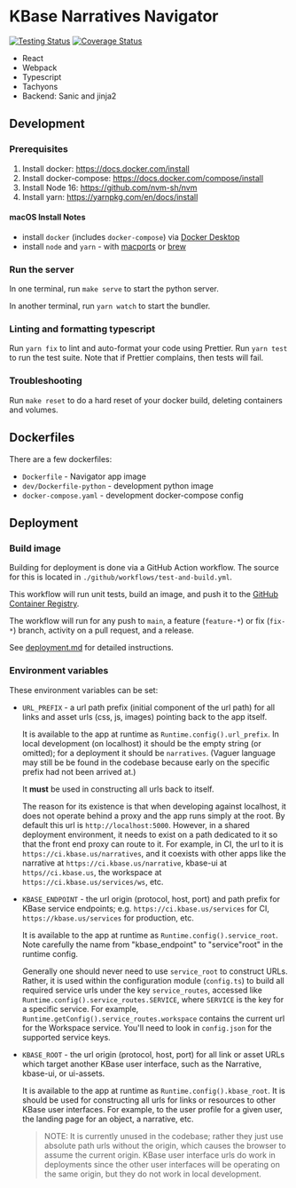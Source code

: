 # KBase Narratives Navigator

[![Testing Status](https://github.com/kbase/navigator/workflows/Tests/badge.svg)](https://github.com/kbase/navigator/workflows/Tests/badge.svg) [![Coverage Status](https://coveralls.io/repos/github/kbase/navigator/badge.svg?branch=main)](https://coveralls.io/github/kbase/navigator?branch=main)

- React
- Webpack
- Typescript
- Tachyons
- Backend: Sanic and jinja2

## Development

### Prerequisites

1. Install docker: <https://docs.docker.com/install>
2. Install docker-compose: <https://docs.docker.com/compose/install>
3. Install Node 16: <https://github.com/nvm-sh/nvm>
4. Install yarn: <https://yarnpkg.com/en/docs/install>

#### macOS Install Notes

- install `docker` (includes `docker-compose`) via [Docker Desktop](https://www.docker.com/products/docker-desktop)
- install `node` and `yarn` - with [macports](https://www.macports.org) or [brew](https://brew.sh)

### Run the server

In one terminal, run `make serve` to start the python server.

In another terminal, run `yarn watch` to start the bundler.

### Linting and formatting typescript

Run `yarn fix` to lint and auto-format your code using Prettier. Run `yarn test` to run the test suite. Note that if Prettier complains, then tests will fail.

### Troubleshooting

Run `make reset` to do a hard reset of your docker build, deleting containers and volumes.

## Dockerfiles

There are a few dockerfiles:

- `Dockerfile` - Navigator app image
- `dev/Dockerfile-python` - development python image
- `docker-compose.yaml` - development docker-compose config

## Deployment

### Build image

Building for deployment is done via a GitHub Action workflow. The source for this is located in `./github/workflows/test-and-build.yml`.

This workflow will run unit tests, build an image, and push it to the [GitHub Container Registry](https://docs.github.com/en/packages/working-with-a-github-packages-registry/working-with-the-container-registry).

The workflow will run for any push to `main`, a feature (`feature-*`) or fix (`fix-*`) branch, activity on a pull request, and a release.

See [deployment.md](docs/deployment.md) for detailed instructions.

### Environment variables

These environment variables can be set:

- `URL_PREFIX` - a url path prefix (initial component of the url path) for all links and asset urls (css, js, images) pointing back to the app itself.

  It is available to the app at runtime as `Runtime.config().url_prefix`. In local development (on localhost) it should be the empty string (or omitted); for a deployment it should be `narratives`. (Vaguer language may still be be found in the codebase because early on the specific prefix had not been arrived at.)

  It **must** be used in constructing all urls back to itself.

  The reason for its existence is that when developing against localhost, it does not operate behind a proxy and the app runs simply at the root. By default this url is `http://localhost:5000`. However, in a shared deployment environment, it needs to exist on a path dedicated to it so that the front end proxy can route to it. For example, in CI, the url to it is `https://ci.kbase.us/narratives`, and it coexists with other apps like the narrative at `https://ci.kbase.us/narrative`, kbase-ui at `https//ci.kbase.us`, the workspace at `https://ci.kbase.us/services/ws`, etc.

- `KBASE_ENDPOINT` - the url origin (protocol, host, port) and path prefix for KBase service endpoints; e.g. `https://ci.kbase.us/services` for CI, `https://kbase.us/services` for production, etc.

  It is available to the app at runtime as `Runtime.config().service_root`. Note carefully the name from "kbase_endpoint" to "service"root" in the runtime config.

  Generally one should never need to use `service_root` to construct URLs. Rather, it is used within the configuration module (`config.ts`) to build all required service urls under the key `service_routes`, accessed like `Runtime.config().service_routes.SERVICE`, where `SERVICE` is the key for a specific service. For example, `Runtime.getConfig().service_routes.workspace` contains the current url for the Workspace service. You'll need to look in `config.json` for the supported service keys.

- `KBASE_ROOT` - the url origin (protocol, host, port) for all link or asset URLs which target another KBase user interface, such as the Narrative, kbase-ui, or ui-assets.

  It is available to the app at runtime as `Runtime.config().kbase_root`. It is should be used for constructing all urls for links or resources to other KBase user interfaces. For example, to the user profile for a given user, the landing page for an object, a narrative, etc.

  > NOTE: It is currently unused in the codebase; rather they just use absolute path urls without the origin, which causes the browser to assume the current origin. KBase user interface urls do work in deployments since the other user interfaces will be operating on the same origin, but they do not work in local development.
